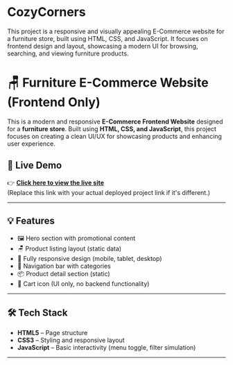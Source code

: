 # CozyCorners
This project is a responsive and visually appealing E-Commerce website for a furniture store, built using HTML, CSS, and JavaScript. It focuses on frontend design and layout, showcasing a modern UI for browsing, searching, and viewing furniture products.
# 🪑 Furniture E-Commerce Website (Frontend Only)

This is a modern and responsive **E-Commerce Frontend Website** designed for a **furniture store**. Built using **HTML, CSS, and JavaScript**, this project focuses on creating a clean UI/UX for showcasing products and enhancing user experience.

## 🔗 Live Demo

👉 **[Click here to view the live site](https://janakiramportfolio.netlify.app)**  
(Replace this link with your actual deployed project link if it's different.)

---

## 💡 Features

- 🖼️ Hero section with promotional content  
- 🪑 Product listing layout (static data)  
- 📱 Fully responsive design (mobile, tablet, desktop)  
- 🧭 Navigation bar with categories  
- 📦 Product detail section (static)  
- 🛒 Cart icon (UI only, no backend functionality)

---

## 🛠️ Tech Stack

- **HTML5** – Page structure  
- **CSS3** – Styling and responsive layout  
- **JavaScript** – Basic interactivity (menu toggle, filter simulation)

---

